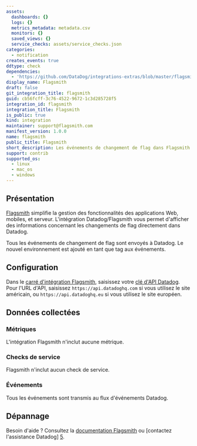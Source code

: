```yaml
---
assets:
  dashboards: {}
  logs: {}
  metrics_metadata: metadata.csv
  monitors: {}
  saved_views: {}
  service_checks: assets/service_checks.json
categories:
  - notification
creates_events: true
ddtype: check
dependencies:
  - 'https://github.com/DataDog/integrations-extras/blob/master/flagsmith/README.md'
display_name: Flagsmith
draft: false
git_integration_title: flagsmith
guid: cb56fcff-3c76-4522-9672-1c3d285728f5
integration_id: flagsmith
integration_title: Flagsmith
is_public: true
kind: integration
maintainer: support@flagsmith.com
manifest_version: 1.0.0
name: flagsmith
public_title: Flagsmith
short_description: Les événements de changement de flag dans Flagsmith sont affichés dans Datadog.
support: contrib
supported_os:
  - linux
  - mac_os
  - windows
---
```

## Présentation

[Flagsmith][1] simplifie la gestion des fonctionnalités des applications Web, mobiles, et serveur. L'intégration Datadog/Flagsmith vous permet d'afficher des informations concernant les changements de flag directement dans Datadog.

Tous les événements de changement de flag sont envoyés à Datadog. Le nouvel environnement est ajouté en tant que tag aux événements.

## Configuration

Dans le [carré d'intégration Flagsmith][2], saisissez votre [clé d'API Datadog][3]. Pour l'URL d'API, saisissez `https://api.datadoghq.com` si vous utilisez le site américain, ou `https://api.datadoghq.eu` si vous utilisez le site européen.

## Données collectées

### Métriques

L'intégration Flagsmith n'inclut aucune métrique.

### Checks de service

Flagsmith n'inclut aucun check de service.

### Événements

Tous les événements sont transmis au flux d'événements Datadog.

## Dépannage

Besoin d'aide ? Consultez la [documentation Flagsmith][4] ou [contactez l'assistance Datadog] [5].

[1]: https://www.flagsmith.com/
[2]: https://app.datadoghq.com/account/settings#integrations/flagsmith
[3]: https://app.datadoghq.com/account/settings#api
[4]: https://docs.flagsmith.com/integrations/datadog/
[5]: https://docs.datadoghq.com/fr/help/